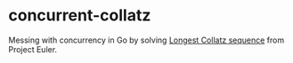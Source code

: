 # concurrent-collatz

Messing with concurrency in Go by solving [Longest Collatz sequence](https://projecteuler.net/problem=14) from Project Euler.
